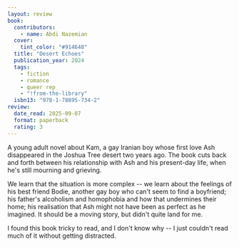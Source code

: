 ```yaml
---
layout: review
book:
  contributors:
    - name: Abdi Nazemian
  cover:
    tint_color: "#914648"
  title: "Desert Echoes"
  publication_year: 2024
  tags:
    - fiction
    - romance
    - queer rep
    - "!from-the-library"
  isbn13: "978-1-78895-734-2"
review:
  date_read: 2025-09-07
  format: paperback
  rating: 3
---
```

A young adult novel about Kam, a gay Iranian boy whose first love Ash disappeared in the Joshua Tree desert two years ago.
The book cuts back and forth between his relationship with Ash and his present-day life, when he's still mourning and grieving.

We learn that the situation is more complex -- we learn about the feelings of his best friend Bodie, another gay boy who can't seem to find a boyfriend; his father's alcoholism and homophobia and how that undermines their home; his realisation that Ash might not have been as perfect as he imagined.
It should be a moving story, but didn't quite land for me.

I found this book tricky to read, and I don't know why -- I just couldn't read much of it without getting distracted.
